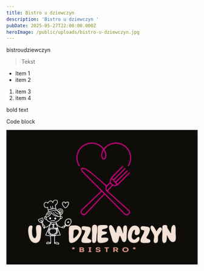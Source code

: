 ```yaml
---
title: Bistro u dziewczyn
description: 'Bistro u dziewczyn '
pubDate: 2025-05-27T22:00:00.000Z
heroImage: /public/uploads/bistro-u-dziewczyn.jpg
---
```


bistroudziewczyn

> Tekst

* Item 1
* item 2

1. item 3
2. item 4

bold text

Code block

![](/public/uploads/bistro-u-dziewczyn.jpg)
